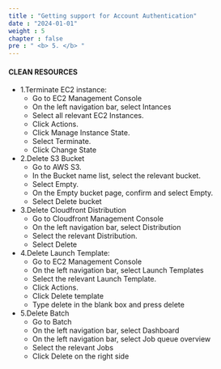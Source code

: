 ```yaml
---
title : "Getting support for Account Authentication"
date : "2024-01-01"
weight : 5
chapter : false
pre : " <b> 5. </b> "
---
```

#### CLEAN RESOURCES
- 1.Terminate EC2 instance:
    - Go to EC2 Management Console
    - On the left navigation bar, select Intances
    - Select all relevant EC2 Instances.
    - Click Actions.
    - Click Manage Instance State.
    - Select Terminate.
    - Click Change State
- 2.Delete S3 Bucket    
    - Go to AWS S3.
    - In the Bucket name list, select the relevant bucket.
    - Select Empty.
    - On the Empty bucket page, confirm and select Empty.
    - Select Delete bucket
- 3.Delete Cloudfront Distribution
    - Go to Cloudfront Management Console
    - On the left navigation bar, select Distribution
    - Select the relevant Distribution.
    - Select Delete
- 4.Delete Launch Template:
    - Go to EC2 Management Console
    - On the left navigation bar, select Launch Templates
    - Select the relevant Launch Template.
    - Click Actions.
    - Click Delete template
    - Type delete in the blank box and press delete
- 5.Delete Batch
    - Go to Batch 
    - On the left navigation bar, select Dashboard
    - On the left navigation bar, select Job queue overview
    - Select the relevant Jobs
    - Click Delete on the right side